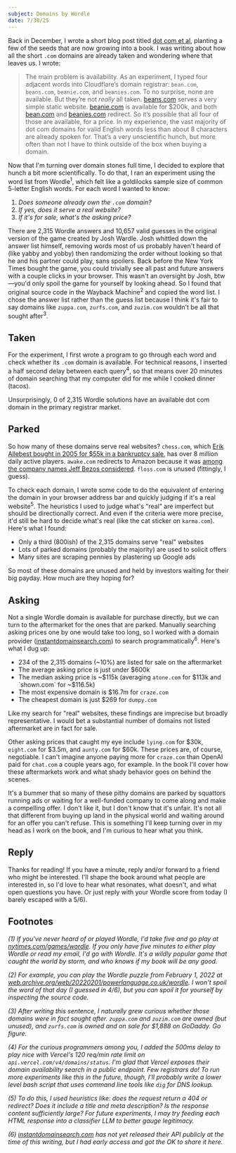 ```yaml
---
subject: Domains by Wordle
date: 7/30/25
---
```


Back in December, I wrote a short blog post titled [dot com et al](https://www.petemillspaugh.com/dot-com), planting a few of the seeds that are now growing into a book. I was writing about how all the short `.com` domains are already taken and wondering where that leaves us. I wrote:

> The main problem is availability. As an experiment, I typed four adjacent words into Cloudflare’s domain registrar: `bean.com`, `beans.com`, `beanie.com`, and `beanies.com`. To no surprise, none are available. But they’re not _really_ all taken. [beans.com](https://beans.com) serves a very simple static website. [beanie.com](https://beanie.com/) is available for $200k, and both [bean.com](https://bean.com) and [beanies.com](https://beanies.com) redirect. So it’s possible that all four of those are available, for a price. In my experience, the vast majority of dot com domains for valid English words less than about 8 characters are already spoken for. That’s a very unscientific hunch, but more often than not I have to think outside of the box when buying a domain.

Now that I'm turning over domain stones full time, I decided to explore that hunch a bit more scientifically. To do that, I ran an experiment using the word list from Wordle<sup>1</sup>, which felt like a goldilocks sample size of common 5-letter English words. For each word I wanted to know:

1. _Does someone already own the `.com` domain?_
2. _If yes, does it serve a real website?_
3. _If it's for sale, what's the asking price?_

There are 2,315 Wordle answers and 10,657 valid guesses in the original version of the game created by Josh Wardle. Josh whittled down the answer list himself, removing words most of us probably haven't heard of (like yabby and yobby) then randomizing the order without looking so that he and his partner could play, sans spoilers. Back before the New York Times bought the game, you could trivially see all past and future answers with a couple clicks in your browser. This wasn't an oversight by Josh, btw—you'd only spoil the game for yourself by looking ahead. So I found that original source code in the Wayback Machine<sup>2</sup> and copied the word list. I chose the answer list rather than the guess list because I think it's fair to say domains like `zuppa.com`, `zurfs.com`, and `zuzim.com` wouldn't be all that sought after<sup>3</sup>.

## Taken

For the experiment, I first wrote a program to go through each word and check whether its `.com` domain is available. For technical reasons, I inserted a half second delay between each query<sup>4</sup>, so that means over 20 minutes of domain searching that my computer did for me while I cooked dinner (tacos).

Unsurprisingly, 0 of 2,315 Wordle solutions have an available dot com domain in the primary registrar market.

## Parked

So how many of these domains serve real websites? `chess.com`, which [Erik Allebest bought in 2005 for $55k in a bankruptcy sale](https://www.chess.com/blog/erik/how-i-got-the-chess-com-domain-name), has over 8 million daily active players. `awake.com` redirects to Amazon because it was [among the company names Jeff Bezos considered](https://www.businessinsider.com/amazon-jeff-bezos-chose-company-name-2018-5). `floss.com` is unused (fittingly, I guess).

To check each domain, I wrote some code to do the equivalent of entering the domain in your browser address bar and quickly judging if it's a real website<sup>5</sup>. The heuristics I used to judge what's "real" are imperfect but should be directionally correct. And even if the criteria were more precise, it'd still be hard to decide what's real (like the cat sticker on `karma.com`). Here's what I found:

- Only a third (800ish) of the 2,315 domains serve "real" websites
- Lots of parked domains (probably the majority) are used to solicit offers
- Many sites are scraping pennies by plastering up Google ads

So most of these domains are unused and held by investors waiting for their big payday. How much are they hoping for?

## Asking

Not a single Wordle domain is available for purchase directly, but we can turn to the aftermarket for the ones that are parked. Manually searching asking prices one by one would take too long, so I worked with a domain provider ([instantdomainsearch.com](https://instantdomainsearch.com/)) to search programmatically<sup>6</sup>. Here's what I dug up:

- 234 of the 2,315 domains (~10%) are listed for sale on the aftermarket
- The average asking price is just under $600k
- The median asking price is ~$115k (averaging `atone.com` for $113k and `shown.com` for ~$116.5k)
- The most expensive domain is $16.7m for `craze.com`
- The cheapest domain is just $269 for `dumpy.com`

Like my search for "real" websites, these findings are imprecise but broadly representative. I would bet a substantial number of domains not listed aftermarket are in fact for sale.

Other asking prices that caught my eye include `lying.com` for $30k, `eight.com` for $3.5m, and `aunty.com` for $60k. These prices are, of course, negotiable. I can't imagine anyone paying more for `craze.com` than OpenAI paid for `chat.com` a couple years ago, for example. In the book I'll cover how these aftermarkets work and what shady behavior goes on behind the scenes.

It's a bummer that so many of these pithy domains are parked by squattors running ads or waiting for a well-funded company to come along and make a compelling offer. I don't like it, but I don't know that it's unfair. It's not all that different from buying up land in the physical world and waiting around for an offer you can't refuse. This is something I'll keep turning over in my head as I work on the book, and I'm curious to hear what you think.

## Reply

Thanks for reading! If you have a minute, reply and/or forward to a friend who might be interested. I'll shape the book around what people are interested in, so I'd love to hear what resonates, what doesn't, and what open questions you have. Or just reply with your Wordle score from today (I barely escaped with a 5/6).

## Footnotes

_(1) If you've never heard of or played Wordle, I'd take five and go play at [nytimes.com/games/wordle](https://www.nytimes.com/games/wordle/index.html). If you only have five minutes to either play Wordle or read my email, I'd go with Wordle. It's a wildly popular game that caught the world by storm, and who knows if my book will be any good._

_(2) For example, you can play the Wordle puzzle from February 1, 2022 at [web.archive.org/web/20220201/powerlanguage.co.uk/wordle](https://web.archive.org/web/20220201/https://powerlanguage.co.uk/wordle). I won't spoil the word of that day (I guessed in 4/6), but you can spoil it for yourself by inspecting the source code._

_(3) After writing this sentence, I naturally grew curious whether those domains were in fact sought after. `zuppa.com` and `zuzim.com` are owned (but unused), and `zurfs.com` is owned and on sale for $1,888 on GoDaddy. Go figure._

_(4) For the curious programmers among you, I added the 500ms delay to play nice with Vercel's 120 req/min rate limit on `api.vercel.com/v4/domains/status`. I'm glad that Vercel exposes their domain availability search in a public endpoint. Few registrars do! To run more experiments like this in the future, though, I'll probably write a lower level bash script that uses command line tools like `dig` for DNS lookup._

_(5) To do this, I used heuristics like: does the request return a 404 or redirect? Does it include a title and meta description? Is the response content sufficiently large? For future experiments, I may try feeding each HTML response into a classifier LLM to better gauge legitimacy._

_(6) [instantdomainsearch.com](https://instantdomainsearch.com/) has not yet released their API publicly at the time of this writing, but I had early access and got the OK to share it here._
